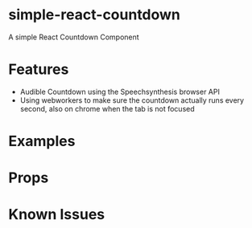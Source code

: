 # simple-react-countdown
A simple React Countdown Component

# Features
* Audible Countdown using the Speechsynthesis browser API
* Using webworkers to make sure the countdown actually runs every second, also on chrome when the tab is not focused

# Examples

# Props

# Known Issues
